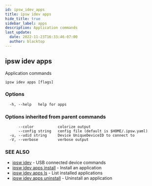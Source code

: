 ```yaml
---
id: ipsw_idev_apps
title: ipsw idev apps
hide_title: true
sidebar_label: apps
description: Application commands
last_update:
  date: 2022-11-23T16:33:46-07:00
  author: blacktop
---
```

## ipsw idev apps

Application commands

```
ipsw idev apps [flags]
```

### Options

```
  -h, --help   help for apps
```

### Options inherited from parent commands

```
      --color           colorize output
      --config string   config file (default is $HOME/.ipsw.yaml)
  -u, --udid string     Device UniqueDeviceID to connect to
  -V, --verbose         verbose output
```

### SEE ALSO

* [ipsw idev](/docs/cli/apps/ipsw_idev)	 - USB connected device commands
* [ipsw idev apps install](/docs/cli/apps/ipsw_idev_apps_install)	 - Install an application
* [ipsw idev apps ls](/docs/cli/apps/ipsw_idev_apps_ls)	 - List installed applications
* [ipsw idev apps uninstall](/docs/cli/apps/ipsw_idev_apps_uninstall)	 - Uninstall an application

